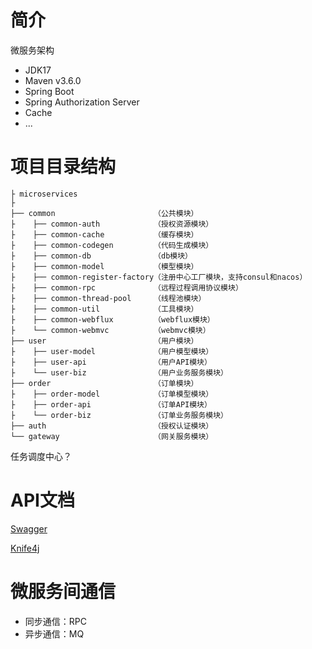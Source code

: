 # 简介

微服务架构

- JDK17
- Maven v3.6.0
- Spring Boot
- Spring Authorization Server
- Cache
- ...

# 项目目录结构

```text
├ microservices
├ 
├── common                      （公共模块）
├    ├── common-auth            （授权资源模块）
├    ├── common-cache           （缓存模块）
├    ├── common-codegen         （代码生成模块）
├    ├── common-db              （db模块）
├    ├── common-model           （模型模块）
├    ├── common-register-factory（注册中心工厂模块，支持consul和nacos）
├    ├── common-rpc             （远程过程调用协议模块）
├    ├── common-thread-pool     （线程池模块）
├    ├── common-util            （工具模块）
├    ├── common-webflux         （webflux模块）
├    └── common-webmvc          （webmvc模块）
├── user                        （用户模块）
├    ├── user-model             （用户模型模块）
├    ├── user-api               （用户API模块）
├    └── user-biz               （用户业务服务模块）
├── order                       （订单模块）
├    ├── order-model            （订单模型模块）
├    ├── order-api              （订单API模块）
├    └── order-biz              （订单业务服务模块）
├── auth                        （授权认证模块）
└── gateway                     （网关服务模块）
```

任务调度中心？

# API文档

[Swagger](http://localhost:8000/swagger-ui.html)

[Knife4j](http://localhost:8000/doc.html)

# 微服务间通信

- 同步通信：RPC
- 异步通信：MQ

